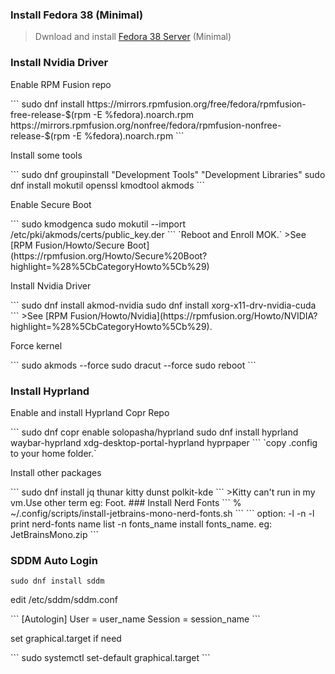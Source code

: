 ### Install Fedora 38 (Minimal) 
>Dwnload and install [Fedora 38 Server](https://fedoraproject.org/server/download) (Minimal)
### Install Nvidia Driver
<p>Enable RPM Fusion repo</p>
```
sudo dnf install https://mirrors.rpmfusion.org/free/fedora/rpmfusion-free-release-$(rpm -E %fedora).noarch.rpm https://mirrors.rpmfusion.org/nonfree/fedora/rpmfusion-nonfree-release-$(rpm -E %fedora).noarch.rpm
```
<p>Install some tools</p>
```
sudo dnf groupinstall "Development Tools" "Development Libraries"
sudo dnf install mokutil openssl kmodtool akmods
```
<p>Enable Secure Boot</p>
```
sudo kmodgenca
sudo mokutil --import /etc/pki/akmods/certs/public_key.der
```
`Reboot and Enroll MOK.`
>See [RPM Fusion/Howto/Secure Boot](https://rpmfusion.org/Howto/Secure%20Boot?highlight=%28%5CbCategoryHowto%5Cb%29)

<p>Install Nvidia Driver</p>
```
sudo dnf install akmod-nvidia
sudo dnf install xorg-x11-drv-nvidia-cuda
```
>See [RPM Fusion/Howto/Nvidia](https://rpmfusion.org/Howto/NVIDIA?highlight=%28%5CbCategoryHowto%5Cb%29).

<p>Force kernel</p>
```
sudo akmods --force
sudo dracut --force
sudo reboot
```

### Install Hyprland
<p>Enable and install Hyprland Copr Repo</p>
```
sudo dnf copr enable solopasha/hyprland
sudo dnf install hyprland waybar-hyprland xdg-desktop-portal-hyprland hyprpaper
```
`copy .config to your home folder.`

<p>Install other packages</p>
```
sudo dnf install jq thunar kitty dunst polkit-kde
```
>Kitty can't run in my vm.Use other term eg: Foot.
### Install Nerd Fonts
```
% ~/.config/scripts/install-jetbrains-mono-nerd-fonts.sh
```
```
option: -l -n
  -l              print nerd-fonts name list
  -n fonts_name   install fonts_name. eg: JetBrainsMono.zip
```

### SDDM Auto Login
```
sudo dnf install sddm
```
<p>edit /etc/sddm/sddm.conf</p>
```
[Autologin]
User = user_name
Session = session_name
```
<p>set graphical.target if need</p>
```
sudo systemctl set-default graphical.target
```